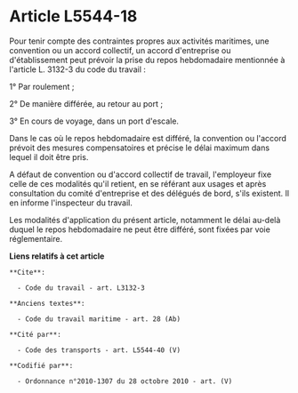 # Article L5544-18

Pour tenir compte des contraintes propres aux activités maritimes, une convention ou un accord collectif, un accord
d'entreprise ou d'établissement peut prévoir la prise du repos hebdomadaire mentionnée à l'article L. 3132-3 du code du
travail :

1° Par roulement ;

2° De manière différée, au retour au port ;

3° En cours de voyage, dans un port d'escale.

Dans le cas où le repos hebdomadaire est différé, la convention ou l'accord prévoit des mesures compensatoires et précise le
délai maximum dans lequel il doit être pris.

A défaut de convention ou d'accord collectif de travail, l'employeur fixe celle de ces modalités qu'il retient, en se
référant aux usages et après consultation du comité d'entreprise et des délégués de bord, s'ils existent. Il en informe
l'inspecteur du travail.

Les modalités d'application du présent article, notamment le délai au-delà duquel le repos hebdomadaire ne peut être différé,
sont fixées par voie réglementaire.

**Liens relatifs à cet article**

	**Cite**:

	  - Code du travail - art. L3132-3

	**Anciens textes**:

	  - Code du travail maritime - art. 28 (Ab)

	**Cité par**:

	  - Code des transports - art. L5544-40 (V)

	**Codifié par**:

	  - Ordonnance n°2010-1307 du 28 octobre 2010 - art. (V)
